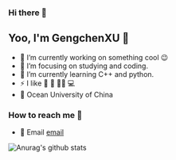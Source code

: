 ### Hi there 👋

## Yoo, I'm GengchenXU :wave:
- 🔭 I’m currently working on something cool :wink:
- :telescope: I’m focusing on studying and coding.
- :seedling: I’m currently learning C++ and python.
- :zap: I like :ping_pong: :volleyball: :swimming_man: :computer:
- :school: Ocean University of China

### How to reach me :beers:

- :email: Email [email](xgcjishigudu@gmail.com)

![Anurag's github stats](https://github-readme-stats.vercel.app/api?username=GengchenXU&show_icons=true&theme=radical)